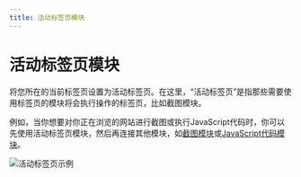 ```yaml
---
title: 活动标签页模块
---
```


# 活动标签页模块

将您所在的当前标签页设置为活动标签页。在这里，“活动标签页”是指那些需要使用标签页的模块将会执行操作的标签页，比如截图模块。

例如，当你想要对你正在浏览的网站进行截图或执行JavaScript代码时，你可以先使用活动标签页模块，然后再连接其他模块，如[截图模块](/blocks/take-screenshot.md)或[JavaScript代码模块](/blocks/javascript-code.md)。

![活动标签页示例](https://res.cloudinary.com/chat-story/image/upload/v1642328101/automa/chrome_J5wCfHbV0k_cadz80.png)

